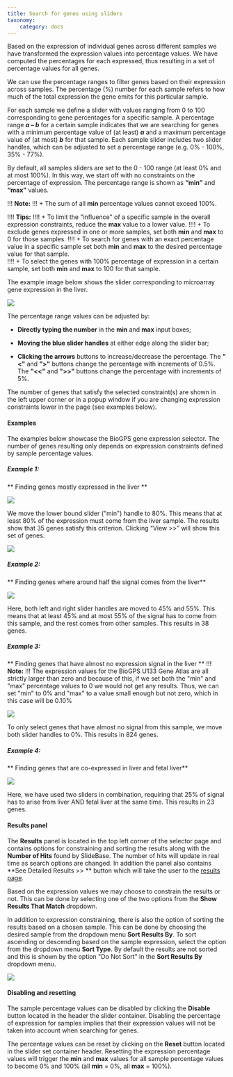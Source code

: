 ```yaml
---
title: Search for genes using sliders 
taxonomy:
    category: docs
---
```


Based on the expression of individual genes across different samples we have transformed the expression values into percentage values.  We have computed the percentages for each expressed, thus resulting in a set of percentage values for all genes. 

We can use the percentage ranges to filter genes based on their expression across samples. The percentage (%) number for each sample refers to how much of the total expression the gene emits for this particular sample.

For each sample we define a slider with values ranging from 0 to 100 corresponding to gene percentages for a specific sample. A percentage range  **_a – b_**  for a certain sample indicates that we are searching for genes with a minimum percentage value of (at least) **_a_** and a maximum percentage value of (at most) **_b_** for that sample. Each sample slider includes two slider handles, which can be adjusted to set a percentage range (e.g. 0% - 100%, 35% - 77%).  

By default, all samples sliders are set to the 0 - 100 range (at least 0% and at most 100%). In this way, we start off with no constraints on the percentage of expression. The percentage range is shown as **“min”** and **“max”** values. 



!!! <i class="fa fa-exclamation-circle"></i> **Note:**
!!! + The sum of all **min** percentage values cannot exceed 100%. 

!!!! <i class="fa fa-exclamation-circle"></i> **Tips:**
!!!! + To limit the "influence" of a specific sample in the overall expression constraints, reduce the **max** value to a lower value.
!!!! + To exclude genes expressed in one or more samples, set both **min** and **max** to 0 for those samples.
!!!! + To search for genes with an exact percentage value in a specific sample set both **min** and **max** to the desired percentage value for that sample. <br>
!!!! + To select the genes with 100% percentage of expression in a certain sample, set both **min** and **max** to 100 for that sample.



The example image below shows the slider corresponding to microarray gene expression in the liver. 

![](/images/biogps/sliders-ex0.png)

The percentage range values can be adjusted by:

* **Directly typing the number** in the **min** and **max** input boxes;

* **Moving the blue slider handles** at either edge along the slider bar;

* **Clicking the arrows** buttons to increase/decrease the percentage. The **"<"** and **">"** buttons change the percentage with increments of 0.5%. The **"<<"** and **">>"** buttons change the percentage with increments of 5%.

The number of genes that satisfy the selected constraint(s) are shown in the left upper corner or in a popup window if you are changing expression constraints lower in the page (see examples below).

#### Examples
The examples below showcase the BioGPS gene expression selector. The number of genes resulting only depends on expression constraints defined by sample percentage values.

##### Example 1: 
**  Finding genes mostly expressed in the liver **

![](/images/biogps/sliders-ex1-1.png)

We move the lower bound slider ("min") handle to 80%. This means that at least 80% of the expression must come from the liver sample. The results show that 35 genes satisfy this criterion. Clicking “View >>” will show this set of genes.

![](/images/biogps/sliders-ex1-2.png)

##### Example 2: 

** Finding genes where around half the signal comes from the liver**

![](/images/biogps/sliders-ex2.png)

Here, both left and right slider handles are moved to 45% and 55%. This means that at least 45% and at most 55% of the signal has to come from this sample, and the rest comes from other samples. This results in 38 genes. 

##### Example 3: 

** Finding genes that have almost no expression signal in the liver **
!!! <i class="fa fa-exclamation-circle"></i> **Note:**
!!! The expression values for the BioGPS U133 Gene Atlas are all strictly larger than zero and because of this, if we set both the "min" and "max" percentage values to 0 we would not get any results. Thus, we can set "min"  to 0% and "max" to a value small enough but not zero, which in this case will be 0.10%

![](/images/biogps/sliders-ex-3_v1.png)

To only select genes that have almost no signal from this sample, we move both slider handles to 0%. This results in 824 genes.

##### Example 4: 

** Finding genes that are co-expressed in liver and fetal liver**

![](/images/biogps/sliders-ex4.png)

Here, we have used two sliders in combination, requiring that 25% of signal has to arise from liver AND fetal liver at the same time. This results in 23 genes. 

#### Results panel

The **Results** panel is located in the top left corner of the selector page and contains options for constraining and sorting the results along with the **Number of Hits** found by SlideBase. The number of hits will update in real time as search options are changed. In addition the panel also contains **See Detailed Results >> ** button which will take the user to the [results page](http://slidebase.binf.ku.dk/docs/biogps_atlas/results). 

Based on the expression values we may choose to constrain the results or not. This can be done by selecting one of the two options from the **Show Results That Match** dropdown.

In addition to expression constraining, there is also the option of sorting the results based on a chosen sample. This can be done by choosing the desired sample from the dropdown menu **Sort Results By**.  To sort ascending or descending based on the sample expression, select the option from the dropdown menu **Sort Type**.  By default the results are not sorted and this is shown by the option "Do Not Sort" in the **Sort Results By** dropdown menu.

![](/images/biogps/sliders-ex1-2.png)

#### Disabling and resetting

The sample percentage values can be disabled by clicking the **Disable** button located in the header the slider container. Disabling the percentage of expression for samples implies that their expression values will not be taken into account when searching for genes.


The percentage values can be reset by clicking on the **Reset** button located in the slider set container header. Resetting the expression percentage values will trigger the **min** and **max** values for all sample percentage values to become 0% and 100% (all **min** = 0%, all **max** = 100%).

